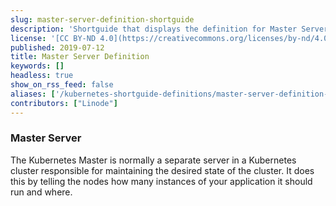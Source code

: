 ```yaml
---
slug: master-server-definition-shortguide
description: 'Shortguide that displays the definition for Master Server.'
license: '[CC BY-ND 4.0](https://creativecommons.org/licenses/by-nd/4.0)'
published: 2019-07-12
title: Master Server Definition
keywords: []
headless: true
show_on_rss_feed: false
aliases: ['/kubernetes-shortguide-definitions/master-server-definition-shortguide/']
contributors: ["Linode"]
---
```


### Master Server

The Kubernetes Master is normally a separate server in a Kubernetes cluster responsible for maintaining the desired state of the cluster. It does this by telling the nodes how many instances of your application it should run and where.
